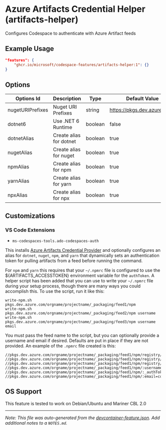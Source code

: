 
# Azure Artifacts Credential Helper (artifacts-helper)

Configures Codespace to authenticate with Azure Artifact feeds

## Example Usage

```json
"features": {
    "ghcr.io/microsoft/codespace-features/artifacts-helper:1": {}
}
```

## Options

| Options Id | Description | Type | Default Value |
|-----|-----|-----|-----|
| nugetURIPrefixes | Nuget URI Prefixes | string | https://pkgs.dev.azure.com/ |
| dotnet6 | Use .NET 6 Runtime | boolean | false |
| dotnetAlias | Create alias for dotnet | boolean | true |
| nugetAlias | Create alias for nuget | boolean | true |
| npmAlias | Create alias for npm | boolean | true |
| yarnAlias | Create alias for yarn | boolean | true |
| npxAlias | Create alias for npx | boolean | true |

## Customizations

### VS Code Extensions

- `ms-codespaces-tools.ado-codespaces-auth`

This installs [Azure Artifacts Credential Provider](https://github.com/microsoft/artifacts-credprovider)
and optionally configures an alias for `dotnet`, `nuget`, `npm`, and `yarn` that dynamically sets an authentication token
for pulling artifacts from a feed before running the command.

For `npm` and `yarn` this requires that your `~/.npmrc` file is configured to use the ${ARTIFACTS_ACCESSTOKEN}
environment variable for the `authToken`. A helper script has been added that you can use to write your `~/.npmrc`
file during your setup process, though there are many ways you could accomplish this. To use the script, run it like
this:

```
write-npm.sh pkgs.dev.azure.com/orgname/projectname/_packaging/feed1/npm
write-npm.sh pkgs.dev.azure.com/orgname/projectname/_packaging/feed2/npm username
write-npm.sh pkgs.dev.azure.com/orgname/projectname/_packaging/feed3/npm username email
```

You must pass the feed name to the script, but you can optionally provide a username and email if desired. Defaults
are put in place if they are not provided. An example of the `.npmrc` file created is this:

```
//pkgs.dev.azure.com/orgname/projectname/_packaging/feed1/npm/registry/:username=codespaces
//pkgs.dev.azure.com/orgname/projectname/_packaging/feed1/npm/registry/:_authToken=${ARTIFACTS_ACCESSTOKEN}
//pkgs.dev.azure.com/orgname/projectname/_packaging/feed1/npm/registry/:email=codespaces@github.com
//pkgs.dev.azure.com/orgname/projectname/_packaging/feed1/npm/:username=codespaces
//pkgs.dev.azure.com/orgname/projectname/_packaging/feed1/npm/:_authToken=${ARTIFACTS_ACCESSTOKEN}
//pkgs.dev.azure.com/orgname/projectname/_packaging/feed1/npm/:email=codespaces@github.com
```

## OS Support

This feature is tested to work on Debian/Ubuntu and Mariner CBL 2.0


---

_Note: This file was auto-generated from the [devcontainer-feature.json](https://github.com/microsoft/codespace-features/blob/main/src/artifacts-helper/devcontainer-feature.json).  Add additional notes to a `NOTES.md`._

